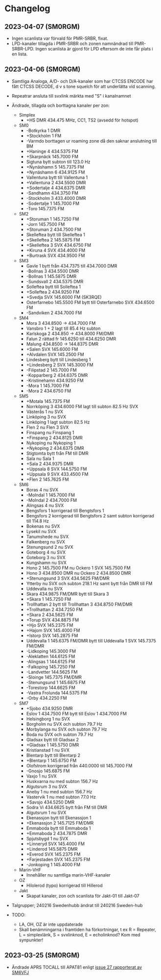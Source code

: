 
# Changelog

## 2023-04-07 (SM0RGM)

* Ingen scanlista var förvald för PMR-SRBR, fixat.
* LPD-kanaler tillagda i PMR-SRBR och zonen namnändrad till PMR-SRBR-LPD. Ingen scanlista är gjord för LPD eftersom de inte får plats i en lista.

## 2023-04-06 (SM0RGM)

* Samtliga Analoga, A/D- och D/A-kanaler som har CTCSS ENCODE har fått CTCSS DECODE, d v s tone squelch för att underlätta vid scanning.
* Repeatrar ansluta till svxlink märkta med "S" i kanalnamnet
* Ändrade, tillagda och borttagna kanaler per zon:
    * Simplex
        * +HS DMR 434.475 MHz, CC1, TS2 (avsedd för hotspot)
    * SM0
        * -Botkyrka 1 DMR
        * +Stockholm 1 FM
        * -Varmdo borttagen ur roaming zone då den saknar anslutning till BM
        * +Haninge 4 434.5375 FM
        * +Skarpnäck 145.7000 FM
        * Sigtuna bytt subton till 123.0 Hz
        * +Nynäshamn 5 145.7375 FM
        * +Nynäshamn 6 434.9125 FM
        * Vallentuna bytt till Vallentuna 1
        * +Vallentuna 2 434.5500 DMR
        * +Sodertalje 4 434.6375 DMR
        * -Sandhamn 434.3750 FM
        * -Stockholm 3 433.4000 DMR
        * -Sodertalje 1 145.7000 FM
        * -Toro 145.7375 FM
    * SM2
        * +Storuman 1 145.7250 FM
        * -Jorn 145.7500 FM
        * +Storuman 2 434.7500 FM
        * Skelleftea bytt till Skelleftea 1
        * +Skelleftea 2 145.5875 FM
        * +Skelleftea 3 SVX 434.6750 FM
        * +Kiruna 4 SVX 434.4000 FM
        * +Burtrask SVX 434.9500 FM
    * SM3
        * Gavle 1 bytt från 434.7375 till 434.7000 DMR
        * -Bollnas 3 434.5500 DMR 
        * -Bollnas 1 145.5875 DMR
        * -Sundsvall 2 434.5375 DMR
        * Solleftea bytt till Solleftea 1
        * +Solleftea 2 434.9250 FM
        * +Svedja SVX 145.6000 FM (SK3RQE)
        * Osterfarnebo 145.5500 FM bytt till Osterfarnebo SVX 434.6500 FM
        * -Sandviken 2 434.7000 FM
    * SM4
        * Mora 3 434.8500 -> 434.7000 FM
        * Vansbro 1 + 2 lagt till 85.4 Hz subton
        * Karlskoga 2 434.850 -> 434.8000 FM/DMR
        * Falun 2 rättad fr 145.6250 till 434.6250 DMR
        * Malung 434.8500 -> 144.8375 DMR
        * +Salen SVX 145.6000 FM
        * +Alvdalen SVX 145.2500 FM
        * Lindesberg bytt till Lindesberg 1
        * +Lindesberg 2 SVX 145.3000 FM
        * -Filipstad 2 145.7000 FM
        * -Kopparberg 2 434.6375 DMR
        * -Kristinehamn 434.9250 FM
        * -Mora 1 145.7000 FM
        * -Mora 2 434.6750 FM
    * SM5
        * +Motala 145.7375 FM
        * Norrköping 3 434.6000 FM lagt till subton 82.5 Hz SVX
        * Västerås 1 nu SVX
        * Linköping 3 nu SVX
        * Linköping 1 lagt subton 82.5 Hz
        * Flen 2 nu Flen 3 SVX
        * Finspang nu Finspang 1
        * +Finspang 2 434.8125 DMR
        * Nykoping nu Nykoping 1
        * +Nykoping 2 434.6375 DMR
        * Stigtomta bytt från FM till DMR
        * Sala nu Sala 1
        * +Sala 2 434.9375 DMR
        * +Uppsala 8 SVX 144.5750 FM
        * +Uppsala 9 SVX 433.4500 FM
        * +Flen 2 145.7625 FM
    * SM6
        * Boras 4 nu SVX
        * -Molndal 1 145.7000 FM
        * -Molndal 2 434.7000 FM
        * Alingsas 4 nu SVX
        * Bengsfors 1 korrigerad till Bengtsfors 1
        * Bengsfors 2 korrigerad till Bengtsfors 2 samt subton korrigerad till 114.8 Hz
        * Bokenas nu SVX
        * Lysekil nu SVX
        * Tanumshede nu SVX
        * Falkenberg nu SVX
        * Stenungsund 2 nu SVX
        * Goteborg 4 nu SVX
        * Goteborg 3 nu SVX
        * Kungshamn nu SVX
        * Hono 2 145.7500 FM nu Ockero 1 SVX 145.7500 FM
        * Hono 3 434.8500 DMR nu Ockero 2 434.8500 DMR
        * +Stenungsund 3 SVX 434.5625 FM/DMR
        * Ytterby nu SVX och subton 218.1 Hz samt bytt från DMR till FM
        * Uddevalla nu SVX
        * Skara 434.9875 FM/DMR bytt till Skara 3
        * +Skara 1 145.7250 FM
        * Trollhattan 2 bytt till Trollhattan 3 434.8750 FM/DMR
        * +Trollhattan 2 434.7250 FM
        * +Skara 2 434.5625 FM
        * +Torup SVX 434.8875 FM
        * +Hjo SVX 145.2375 FM
        * +Hajom SVX 145.4000 FM
        * +Istorp SVX 145.2875 FM
        * Uddevalla 1 145.6375 FM/DMR bytt till Uddevalla 1 SVX 145.7375 FM/DMR
        * -Lidkoping 145.3000 FM
        * -Aleklatten 144.6125 FM
        * -Alingsas 1 144.6125 FM
        * -Falkoping 145.7250 FM
        * -Landvetter 144.5625 FM
        * -Sloinge 145.7375 FM/DMR
        * -Stenungsund 1 145.6875 FM
        * -Torestorp 144.6625 FM
        * -Vastra Frolunda 144.5375 FM
        * -Orby 434.2250 FM
    * SM7
        * +Sjobo 434.9250 DMR
        * Eslov 1 434.7500 FM bytt till Eslov 1 434.7000 FM
        * Helsingborg 1 nu SVX
        * Borgholm nu SVX och subton 79.7 Hz
        * Morbylanga nu SVX och subton 79.7 Hz
        * Boda nu SVX och subton 79.7 Hz
        * Gladsax bytt till Gladsax 2
        * +Gladsax 1 145.5750 DMR
        * Kristianstad 1 nu SVX
        * Blentarp bytt till Blentarp 2
        * +Blentarp 1 145.6750 FM
        * Olofstrom korrigerad från 440.0000 till 145.7000 FM
        * -Gnosjo 145.6875 FM
        * Vaxjo 1 nu SVX
        * Huskvarna nu med subton 156.7 Hz
        * Algutsrum 3 nu SVX
        * Aneby 1 nu med subton 156.7 Hz
        * Vastervik 1 nu med subton 77.0 Hz
        * +Savsjo 434.5250 DMR
        * Sodra Vi 434.6625 bytt från FM till DMR
        * Algutsrum 1 nu SVX
        * Ekenassjon bytt till Ekenassjon 1
        * +Ekenassjon 2 145.7125 FM/DMR
        * Emmaboda bytt till Emmaboda 1
        * +Emmaboda 2 434.7875 DMR
        * Spjutsbygd 1 nu SVX
        * +Linneryd SVX 145.4000 FM
        * +Linderod 145.5875 DMR
        * +Everod SVX 145.2375 FM
        * +Farjestaden SVX 145.2375 FM
        * -Jonkoping 1 145.4000 FM
    * Marin-VHF
        * Innehåller nu samtliga marin-VHF-kanaler
    * OZ
        * Hilolerod (typo) korrigerad till Hillerod
    * Jakt
        * Skapat kanaler, zon och scanlista för Jakt-01 till Jakt-07

* Talgrupper; 240216 Swedenhubb ändrat till 240216 Sweden-hub

* TODO:
    * LA, OH, OZ är inte uppdaterade
    * Skall benämningarna i framtiden ha förkortningar, t ex R = Repeater, L = simplexlänk, S = svxlinknod, E = echolinknod? Kom med synpunkter!

## 2023-03-25 (SM0RGM)

* Ändrade APRS TOCALL till APAT81 enligt [issue 27 rapporterat av SM6VFJ](https://github.com/sm0rux/at-d878uv/issues/27) 


